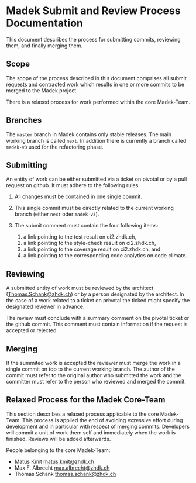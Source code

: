 Madek Submit and Review Process Documentation
=============================================

This document describes the process for submitting commits, reviewing them, and
finally merging them. 

Scope 
-----

The scope of the process described in this document comprises all submit
requests and contracted work which results in one or more commits to be merged
to the Madek project. 

There is a relaxed process for work performed within the core Madek-Team. 

Branches 
--------

The `master` branch in Madek contains only stable releases. The main working
branch is called `next`. In addition there is currently a branch called
`madek-v3` used for the refactoring phase.

Submitting
----------

An entity of work can be either submitted via a ticket on pivotal or by a pull
request on github. It must adhere to the following rules. 

1. All changes must be contained in one single commit.

2. This single commit must be directly related to the current working
  branch (either `next` oder `madek-v3`). 

3. The submit comment must contain the four following items:

    1. a link pointing to the test result on ci2.zhdk.ch,
    2. a link pointing to the style-check result on ci2.zhdk.ch,
    3. a link pointing to the coverage result on ci2.zhdk.ch, and
    4. a link pointing to the corresponding code analytics on code climate. 


Reviewing 
---------

A submitted entity of work must be reviewed by the architect
(Thomas.Schank@zhdk.ch) or by a person designated by the architect. In the case
of a work related to a ticket on privotal the ticked might specify the
designated reviewer in advance. 

The review must conclude with a summary comment on the pivotal ticket or the
github commit. This comment must contain information if the request is accepted
or rejected.


Merging
-------

If the summited work is accepted the reviewer must merge the work in a single
commit on top to the current working branch. The author of the commit must
refer to the original author who submitted the work and the committer must
refer to the person who reviewed and merged the commit. 


Relaxed Process for the Madek Core-Team
---------------------------------------

This section describes a relaxed process applicable to the core Madek-Team.
This process is applied the end of avoiding exzessive effort during development
and in particular with respect of merging commits. Developers will commit
a unit of work them self and immediately when the work is finished. Reviews
will be added afterwards.

People belonging to the core Madek-Team: 

  * Matus Kmit <matus.kmit@zhdk.ch>
  * Max F. Albrecht <max.albrecht@zhdk.ch>
  * Thomas Schank <thomas.schank@zhdk.ch>

